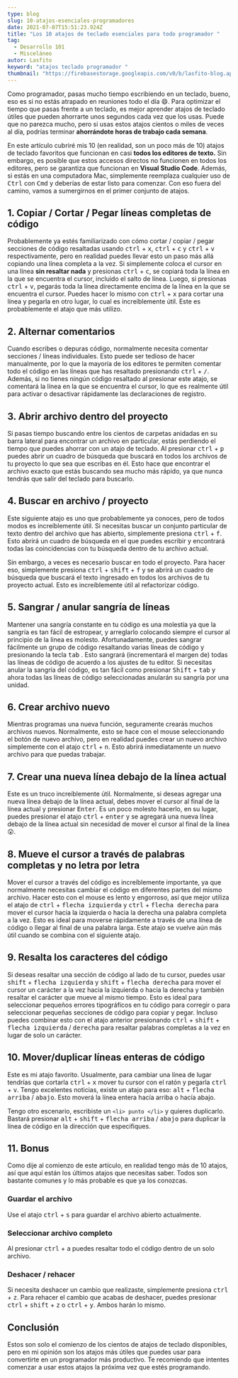 ```yaml
---
type: blog
slug: 10-atajos-esenciales-programadores
date: 2021-07-07T15:51:23.924Z
title: "Los 10 atajos de teclado esenciales para todo programador "
tag:
  - Desarrollo 101
  - Misceláneo
autor: Lasfito
keyword: "atajos teclado programador "
thumbnail: "https://firebasestorage.googleapis.com/v0/b/lasfito-blog.appspot.com/o/atajos-programador.jpg?alt=media&token=9919101b-d078-41bc-a3a2-f0432443bcde"
---
```


Como programador, pasas mucho tiempo escribiendo en un teclado, bueno, eso es si no estás atrapado en reuniones todo el día 😄. Para optimizar el tiempo que pasas frente a un teclado, es mejor aprender atajos de teclado útiles que pueden ahorrarte unos segundos cada vez que los usas. Puede que no parezca mucho, pero si usas estos atajos cientos o miles de veces al día, podrías terminar **ahorrándote horas de trabajo cada semana**.

En este artículo cubriré mis 10 (en realidad, son un poco más de 10) atajos de teclado favoritos que funcionan en casi **todos los editores de texto.** Sin embargo, es posible que estos accesos directos no funcionen en todos los editores, pero se garantiza que funcionan en **Visual Studio Code**. Además, si estás en una computadora Mac, simplemente reemplaza cualquier uso de <kbd>Ctrl</kbd> con <kbd>Cmd</kbd> y deberías de estar listo para comenzar. Con eso fuera del camino, vamos a sumergirnos en el primer conjunto de atajos.

## 1. Copiar / Cortar / Pegar líneas completas de código

Probablemente ya estés familiarizado con cómo cortar / copiar / pegar secciones de código resaltadas usando <kbd>ctrl</kbd> + <kbd>x</kbd>, <kbd>ctrl</kbd> + <kbd>c</kbd> y <kbd>ctrl</kbd> + <kbd>v</kbd> respectivamente, pero en realidad puedes llevar esto un paso más allá copiando una línea completa a la vez. Si simplemente coloca el cursor en una línea **sin resaltar nada** y presionas <kbd>ctrl</kbd> + <kbd>c</kbd>, se copiará toda la línea en la que se encuentra el cursor, incluido el salto de línea. Luego, si presionas <kbd>ctrl</kbd> + <kbd>v</kbd>, pegarás toda la línea directamente encima de la línea en la que se encuentra el cursor. Puedes hacer lo mismo con <kbd>ctrl</kbd> + <kbd>x</kbd> para cortar una línea y pegarla en otro lugar, lo cual es increíblemente útil. Este es probablemente el atajo que más utilizo.

## 2. Alternar comentarios

Cuando escribes o depuras código, normalmente necesita comentar secciones / líneas individuales. Esto puede ser tedioso de hacer manualmente, por lo que la mayoría de los editores te permiten comentar todo el código en las líneas que has resaltado presionando <kbd>ctrl</kbd> + <kbd>/</kbd>. Además, si no tienes ningún código resaltado al presionar este atajo, se comentará la línea en la que se encuentra el cursor, lo que es realmente útil para activar o desactivar rápidamente las declaraciones de registro.

## 3. Abrir archivo dentro del proyecto

Si pasas tiempo buscando entre los cientos de carpetas anidadas en su barra lateral para encontrar un archivo en particular, estás perdiendo el tiempo que puedes ahorrar con un atajo de teclado. Al presionar <kbd>ctrl</kbd> + <kbd>p</kbd> puedes abrir un cuadro de búsqueda que buscará en todos los archivos de tu proyecto lo que sea que escribas en él. Esto hace que encontrar el archivo exacto que estás buscando sea mucho más rápido, ya que nunca tendrás que salir del teclado para buscarlo.

## 4. Buscar en archivo / proyecto

Este siguiente atajo es uno que probablemente ya conoces, pero de todos modos es increíblemente útil. Si necesitas buscar un conjunto particular de texto dentro del archivo que has abierto, simplemente presiona <kbd>ctrl</kbd> + <kbd>f</kbd>. Esto abrirá un cuadro de búsqueda en el que puedes escribir y encontrará todas las coincidencias con tu búsqueda dentro de tu archivo actual.

Sin embargo, a veces es necesario buscar en todo el proyecto. Para hacer eso, simplemente presiona <kbd>ctrl</kbd> + <kbd>shift</kbd> + <kbd>f</kbd> y se abrirá un cuadro de búsqueda que buscará el texto ingresado en todos los archivos de tu proyecto actual. Esto es increíblemente útil al refactorizar código.

## 5. Sangrar / anular sangría de líneas

Mantener una sangría constante en tu código es una molestia ya que la sangría es tan fácil de estropear, y arreglarlo colocando siempre el cursor al principio de la línea es molesto. Afortunadamente, puedes sangrar fácilmente un grupo de código resaltando varias líneas de código y presionando la tecla <kbd>tab</kbd> . Esto sangrará (incrementará el margen de) todas las líneas de código de acuerdo a los ajustes de tu editor. Si necesitas anular la sangría del código, es tan fácil como presionar <kbd>Shift</kbd> + <kbd>tab</kbd> y ahora todas las líneas de código seleccionadas anularán su sangría por una unidad.

## 6. Crear archivo nuevo

Mientras programas una nueva función, seguramente crearás muchos archivos nuevos. Normalmente, esto se hace con el mouse seleccionando el botón de nuevo archivo, pero en realidad puedes crear un nuevo archivo simplemente con el atajo <kbd>ctrl</kbd> + <kbd>n</kbd>. Esto abrirá inmediatamente un nuevo archivo para que puedas trabajar.

## 7. Crear una nueva línea debajo de la línea actual

Este es un truco increíblemente útil. Normalmente, si deseas agregar una nueva línea debajo de la línea actual, debes mover el cursor al final de la línea actual y presionar <kbd>Enter</kbd>. Es un poco molesto hacerlo, en su lugar, puedes presionar el atajo <kbd>ctrl</kbd> + <kbd>enter</kbd> y se agregará una nueva línea debajo de la línea actual sin necesidad de mover el cursor al final de la línea 😮.

## 8. Mueve el cursor a través de palabras completas y no letra por letra

Mover el cursor a través del código es increíblemente importante, ya que normalmente necesitas cambiar el código en diferentes partes del mismo archivo. Hacer esto con el mouse es lento y engorroso, así que mejor utiliza el atajo de <kbd>ctrl</kbd> + <kbd>flecha izquierda</kbd> y <kbd>ctrl</kbd> + <kbd>flecha derecha</kbd> para mover el cursor hacia la izquierda o hacia la derecha una palabra completa a la vez. Esto es ideal para moverse rápidamente a través de una línea de código o llegar al final de una palabra larga. Este atajo se vuelve aún más útil cuando se combina con el siguiente atajo.

## 9. Resalta los caracteres del código

Si deseas resaltar una sección de código al lado de tu cursor, puedes usar <kbd>shift</kbd> + <kbd>flecha izquierda</kbd> y <kbd>shift</kbd> + <kbd>flecha derecha</kbd> para mover el cursor un carácter a la vez hacia la izquierda o hacia la derecha y también resaltar el carácter que mueve al mismo tiempo. Esto es ideal para seleccionar pequeños errores tipográficos en tu código para corregir o para seleccionar pequeñas secciones de código para copiar y pegar. Incluso puedes combinar esto con el atajo anterior presionando <kbd>ctrl</kbd> + <kbd>shift</kbd> + <kbd>flecha izquierda</kbd> / <kbd>derecha</kbd> para resaltar palabras completas a la vez en lugar de solo un carácter.

## 10. Mover/duplicar líneas enteras de código

Este es mi atajo favorito. Usualmente, para cambiar una línea de lugar tendrías que cortarla <kbd>ctrl</kbd> + <kbd>x</kbd> mover tu cursor con el ratón y pegarla <kbd>ctrl</kbd> + <kbd>v</kbd>. Tengo excelentes noticias, existe un atajo para eso: <kbd>alt</kbd> + <kbd>flecha arriba</kbd> / <kbd>abajo</kbd>. Esto moverá la línea entera hacía arriba o hacía abajo.

Tengo otro escenario, escribiste un `<li> punto </li>` y quieres duplicarlo. Bastará presionar <kbd>alt</kbd> + <kbd>shift</kbd> + <kbd>flecha arriba</kbd> / <kbd>abajo</kbd> para duplicar la línea de código en la dirección que especifiques.

## 11. Bonus

Como dije al comienzo de este artículo, en realidad tengo más de 10 atajos, así que aquí están los últimos atajos que necesitas saber. Todos son bastante comunes y lo más probable es que ya los conozcas.

### Guardar el archivo

Use el atajo <kbd>ctrl</kbd> + <kbd>s</kbd> para guardar el archivo abierto actualmente.

### Seleccionar archivo completo

Al presionar <kbd>ctrl</kbd> + <kbd>a</kbd> puedes resaltar todo el código dentro de un solo archivo.

### Deshacer / rehacer

Si necesita deshacer un cambio que realizaste, simplemente presiona <kbd>ctrl</kbd> + <kbd>z</kbd>. Para rehacer el cambio que acabas de deshacer, puedes presionar <kbd>ctrl</kbd> + <kbd>shift</kbd> + <kbd>z</kbd> o <kbd>ctrl</kbd> + <kbd>y</kbd>. Ambos harán lo mismo.

## Conclusión

Estos son solo el comienzo de los cientos de atajos de teclado disponibles, pero en mi opinión son los atajos más útiles que puedes usar para convertirte en un programador más productivo. Te recomiendo que intentes comenzar a usar estos atajos la próxima vez que estés programando.
